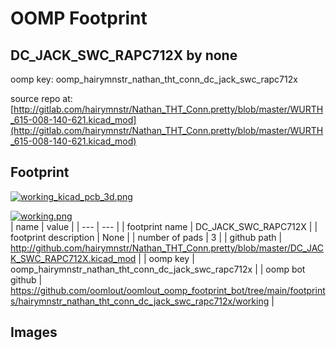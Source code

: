 # OOMP Footprint  
## DC_JACK_SWC_RAPC712X  by none  
  
oomp key: oomp_hairymnstr_nathan_tht_conn_dc_jack_swc_rapc712x  
  
source repo at: [http://gitlab.com/hairymnstr/Nathan_THT_Conn.pretty/blob/master/WURTH_615-008-140-621.kicad_mod](http://gitlab.com/hairymnstr/Nathan_THT_Conn.pretty/blob/master/WURTH_615-008-140-621.kicad_mod)  
## Footprint  
  
[![working_kicad_pcb_3d.png](working_kicad_pcb_3d_600.png)](working_kicad_pcb_3d.png)  
  
[![working.png](working_600.png)](working.png)  
| name | value | 
| --- | --- | 
| footprint name | DC_JACK_SWC_RAPC712X | 
| footprint description | None | 
| number of pads | 3 | 
| github path | http://github.com/hairymnstr/Nathan_THT_Conn.pretty/blob/master/DC_JACK_SWC_RAPC712X.kicad_mod | 
| oomp key | oomp_hairymnstr_nathan_tht_conn_dc_jack_swc_rapc712x | 
| oomp bot github | https://github.com/oomlout/oomlout_oomp_footprint_bot/tree/main/footprints/hairymnstr_nathan_tht_conn_dc_jack_swc_rapc712x/working | 
## Images  
